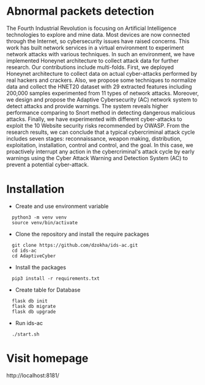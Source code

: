 # Abnormal packets detection
The Fourth Industrial Revolution is focusing on Artificial Intelligence technologies to explore and mine data. Most devices are now connected through the Internet, so cybersecurity issues have raised concerns. This work has built network services in a virtual environment to experiment network attacks with various techniques. In such an environment, we have implemented Honeynet architecture to collect attack data for further research.  Our contributions include multi-folds. First, we deployed Honeynet architecture to collect data on actual cyber-attacks performed by real hackers and crackers. Also, we propose some techniques to normalize data and collect the HNET20 dataset with 29 extracted features including 200,000 samples experimented from 11 types of network attacks. Moreover, we design and propose the Adaptive Cybersecurity (AC) network system to detect attacks and provide warnings. The system reveals higher performance comparing to Snort method in detecting dangerous malicious attacks. Finally, we have experimented with different cyber-attacks to exploit the 10 Website security risks recommended by OWASP. From the research results, we can conclude that a typical cybercriminal attack cycle includes seven stages: reconnaissance, weapon making, distribution, exploitation, installation, control and control, and the goal. In this case, we proactively interrupt any action in the cybercriminal's attack cycle by early warnings using the Cyber Attack Warning and Detection System (AC) to prevent a potential cyber-attack.
# Installation
- Create and use environment variable
```
  python3 -m venv venv
  source venv/bin/activate
```
- Clone the repository and install the require packages
```
  git clone https://github.com/dzokha/ids-ac.git
  cd ids-ac
  cd AdaptiveCyber
```
- Install the packages
```
  pip3 install -r requirements.txt
```
- Create table for Database
```
  flask db init
  flask db migrate
  flask db upgrade
```
- Run ids-ac
```
  ./start.sh
```
# Visit homepage
  http://localhost:8181/
